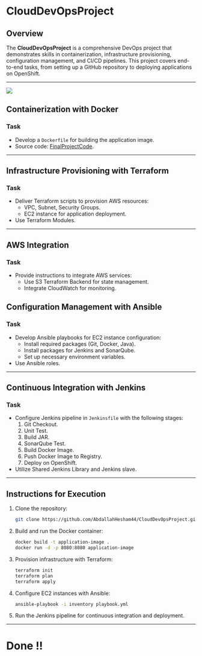 # CloudDevOpsProject

## Overview
The **CloudDevOpsProject** is a comprehensive DevOps project that demonstrates skills in containerization, infrastructure provisioning, configuration management, and CI/CD pipelines. This project covers end-to-end tasks, from setting up a GitHub repository to deploying applications on OpenShift.

---

<img src="https://github.com/saeedkouta/MultiCloudDevOpsProject/assets/167209058/f3fad849-c43d-4630-bb15-50102cc850d0.svg" >


## Containerization with Docker

### Task
- Develop a `Dockerfile` for building the application image.
- Source code: [FinalProjectCode](https://github.com/IbrahimAdell/FinalProjectCode).


---

## Infrastructure Provisioning with Terraform

### Task
- Deliver Terraform scripts to provision AWS resources:
  - VPC, Subnet, Security Groups.
  - EC2 instance for application deployment.
- Use Terraform Modules.


---

## AWS Integration

### Task
- Provide instructions to integrate AWS services:
  - Use S3 Terraform Backend for state management.
  - Integrate CloudWatch for monitoring.



## Configuration Management with Ansible

### Task
- Develop Ansible playbooks for EC2 instance configuration:
  - Install required packages (Git, Docker, Java).
  - Install packages for Jenkins and SonarQube.
  - Set up necessary environment variables.
- Use Ansible roles.


---

## Continuous Integration with Jenkins

### Task
- Configure Jenkins pipeline in `Jenkinsfile` with the following stages:
  1. Git Checkout.
  2. Unit Test.
  3. Build JAR.
  4. SonarQube Test.
  5. Build Docker Image.
  6. Push Docker Image to Registry.
  7. Deploy on OpenShift.
- Utilize Shared Jenkins Library and Jenkins slave.


---

## Instructions for Execution

1. Clone the repository:
   ```bash
   git clone https://github.com/AbdallahHesham44/CloudDevOpsProject.git
   ```

2. Build and run the Docker container:
   ```bash
   docker build -t application-image .
   docker run -d -p 8080:8080 application-image
   ```

3. Provision infrastructure with Terraform:
   ```bash
   terraform init
   terraform plan
   terraform apply
   ```

4. Configure EC2 instances with Ansible:
   ```bash
   ansible-playbook -i inventory playbook.yml
   ```

5. Run the Jenkins pipeline for continuous integration and deployment.

---

# Done !!
